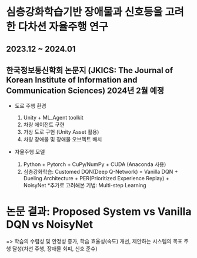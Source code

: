 # 심층강화학습기반 장애물과 신호등을 고려한 다차션 자율주행 연구
## 2023.12 ~ 2024.01 
## 한국정보통신학회 논문지 (JKICS: The Journal of Korean Institute of Information and Communication Sciences) 2024년 2월 예정 
- 도로 주행 환경
  1. Unity + ML_Agent toolkit
  2. 차량 에이전트 구현
  3. 가상 도로 구현 (Unity Asset 활용)
  4. 차량 장애물 및 장애물 오브젝트 배치
     
- 자율주행 모델
  1. Python + Pytorch + CuPy/NumPy + CUDA (Anaconda 사용)
  2. 심층강화학습: Customed DQN(Deep Q-Network) = Vanilla DQN + Dueling Architecture + PER(Prioritized Experience Replay) + NoisyNet
  *추가로 고려해본 기법: Multi-step Learning

# 논문 결과: Proposed System vs Vanilla DQN vs NoisyNet 
=> 학습의 수렴성 및 안정성 증가, 학습 효율성(속도) 개선, 제안하는 시스템의 목표 주행 달성(차선 주행, 장애물 회피, 신호 준수)
